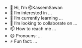 - 👋 Hi, I’m @KassemSawan
- 👀 I’m interested in ...
- 🌱 I’m currently learning ...
- 💞️ I’m looking to collaborate on ...
- 📫 How to reach me ...
- 😄 Pronouns: ...
- ⚡ Fun fact: ...

<!---
KassemSawan/KassemSawan is a ✨ special ✨ repository because its `README.md` (this file) appears on your GitHub profile.
You can click the Preview link to take a look at your changes.
--->
